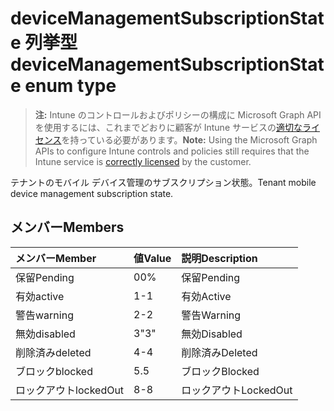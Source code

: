 # <a name="devicemanagementsubscriptionstate-enum-type"></a><span data-ttu-id="44dcb-101">deviceManagementSubscriptionState 列挙型</span><span class="sxs-lookup"><span data-stu-id="44dcb-101">deviceManagementSubscriptionState enum type</span></span>

> <span data-ttu-id="44dcb-102">**注:** Intune のコントロールおよびポリシーの構成に Microsoft Graph API を使用するには、これまでどおりに顧客が Intune サービスの[適切なライセンス](https://go.microsoft.com/fwlink/?linkid=839381)を持っている必要があります。</span><span class="sxs-lookup"><span data-stu-id="44dcb-102">**Note:** Using the Microsoft Graph APIs to configure Intune controls and policies still requires that the Intune service is [correctly licensed](https://go.microsoft.com/fwlink/?linkid=839381) by the customer.</span></span>

<span data-ttu-id="44dcb-103">テナントのモバイル デバイス管理のサブスクリプション状態。</span><span class="sxs-lookup"><span data-stu-id="44dcb-103">Tenant mobile device management subscription state.</span></span>
## <a name="members"></a><span data-ttu-id="44dcb-104">メンバー</span><span class="sxs-lookup"><span data-stu-id="44dcb-104">Members</span></span>
|<span data-ttu-id="44dcb-105">メンバー</span><span class="sxs-lookup"><span data-stu-id="44dcb-105">Member</span></span>|<span data-ttu-id="44dcb-106">値</span><span class="sxs-lookup"><span data-stu-id="44dcb-106">Value</span></span>|<span data-ttu-id="44dcb-107">説明</span><span class="sxs-lookup"><span data-stu-id="44dcb-107">Description</span></span>|
|:---|:---|:---|
|<span data-ttu-id="44dcb-108">保留</span><span class="sxs-lookup"><span data-stu-id="44dcb-108">Pending</span></span>|<span data-ttu-id="44dcb-109">0</span><span class="sxs-lookup"><span data-stu-id="44dcb-109">0%</span></span>|<span data-ttu-id="44dcb-110">保留</span><span class="sxs-lookup"><span data-stu-id="44dcb-110">Pending</span></span>|
|<span data-ttu-id="44dcb-111">有効</span><span class="sxs-lookup"><span data-stu-id="44dcb-111">active</span></span>|<span data-ttu-id="44dcb-112">1</span><span class="sxs-lookup"><span data-stu-id="44dcb-112">-1</span></span>|<span data-ttu-id="44dcb-113">有効</span><span class="sxs-lookup"><span data-stu-id="44dcb-113">Active</span></span>|
|<span data-ttu-id="44dcb-114">警告</span><span class="sxs-lookup"><span data-stu-id="44dcb-114">warning</span></span>|<span data-ttu-id="44dcb-115">2</span><span class="sxs-lookup"><span data-stu-id="44dcb-115">-2</span></span>|<span data-ttu-id="44dcb-116">警告</span><span class="sxs-lookup"><span data-stu-id="44dcb-116">Warning</span></span>|
|<span data-ttu-id="44dcb-117">無効</span><span class="sxs-lookup"><span data-stu-id="44dcb-117">disabled</span></span>|<span data-ttu-id="44dcb-118">3</span><span class="sxs-lookup"><span data-stu-id="44dcb-118">"3"</span></span>|<span data-ttu-id="44dcb-119">無効</span><span class="sxs-lookup"><span data-stu-id="44dcb-119">Disabled</span></span>|
|<span data-ttu-id="44dcb-120">削除済み</span><span class="sxs-lookup"><span data-stu-id="44dcb-120">deleted</span></span>|<span data-ttu-id="44dcb-121">4</span><span class="sxs-lookup"><span data-stu-id="44dcb-121">-4</span></span>|<span data-ttu-id="44dcb-122">削除済み</span><span class="sxs-lookup"><span data-stu-id="44dcb-122">Deleted</span></span>|
|<span data-ttu-id="44dcb-123">ブロック</span><span class="sxs-lookup"><span data-stu-id="44dcb-123">blocked</span></span>|<span data-ttu-id="44dcb-124">5</span><span class="sxs-lookup"><span data-stu-id="44dcb-124">.5</span></span>|<span data-ttu-id="44dcb-125">ブロック</span><span class="sxs-lookup"><span data-stu-id="44dcb-125">Blocked</span></span>|
|<span data-ttu-id="44dcb-126">ロックアウト</span><span class="sxs-lookup"><span data-stu-id="44dcb-126">lockedOut</span></span>|<span data-ttu-id="44dcb-127">8</span><span class="sxs-lookup"><span data-stu-id="44dcb-127">-8</span></span>|<span data-ttu-id="44dcb-128">ロックアウト</span><span class="sxs-lookup"><span data-stu-id="44dcb-128">LockedOut</span></span>|



